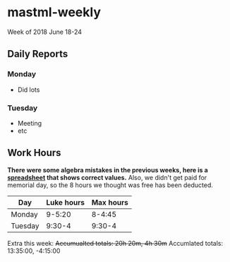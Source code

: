 # mastml-weekly

Week of 2018 June 18-24

## Daily Reports

### Monday

+ Did lots

### Tuesday

+ Meeting
+ etc

## Work Hours

**There were some algebra mistakes in the previous weeks, here is a [spreadsheet](https://docs.google.com/spreadsheets/d/1ITJJdT5XrVZX3yfTGbGAJvPPPKfbFI0q4j2HJ7wEtew/edit?usp=sharing) that shows correct values.** Also, we didn't get paid for memorial day, so the 8 hours we thought was free has been deducted.


Day | Luke hours | Max hours
--- | --- | ---
Monday | 9-5:20 | 8-4:45
Tuesday | 9:30-4 | 9:30-4

Extra this week:
~~Accumualted totals: 20h 20m, 4h 30m~~
Accumlated totals: 13:35:00, -4:15:00
